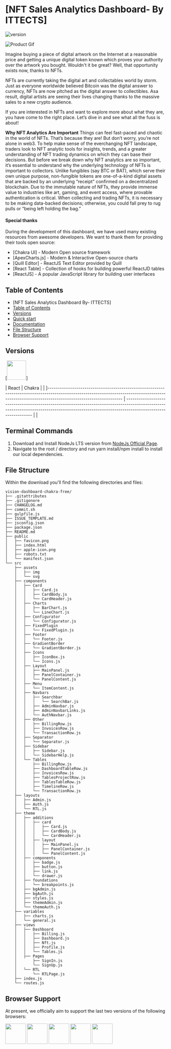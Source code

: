 # [NFT Sales Analytics Dashboard- By ITTECTS]

![version](https://img.shields.io/badge/version-1.0.0-blue.svg)

![Product Gif](https://drive.google.com/file/d/11aEwb43Fe79W0APz5KY_m7pw1P5jmxFu/view?usp=share_link)

Imagine buying a piece of digital artwork on the Internet at a reasonable price and getting a unique digital token known which proves your authority over the artwork you bought. Wouldn't it be great? Well, that opportunity exists now, thanks to NFTs.

NFTs are currently taking the digital art and collectables world by storm. Just as everyone worldwide believed Bitcoin was the digital answer to currency, NFTs are now pitched as the digital answer to collectibles. Asa result, digital artists are seeing their lives changing thanks to the massive sales to a new crypto audience. 

If you are interested in NFTs and want to explore more about what they are, you have come to the right place. Let’s dive in and see what all the fuss is about!

**Why NFT Analytics Are Important**
Things can feel fast-paced and chaotic in the world of NFTs. That’s because they are! But don’t worry, you’re not alone in web3. To help make sense of the everchanging NFT landscape, traders look to NFT analytic tools for insights, trends, and a greater understanding of NFT trading dynamics on which they can base their decisions.
But before we break down why NFT analytics are so important, it’s essential to understand why the underlying technology of NFTs is important to collectors. Unlike fungibles (say BTC or BAT), which serve their own unique purpose, non-fungible tokens are one-of-a-kind digital assets that are backed by an underlying “receipt” confirmed on a decentralized blockchain. Due to the immutable nature of NFTs, they provide immense value to industries like art, gaming, and event access, where provable authentication is critical.
When collecting and trading NFTs, it is necessary to be making data-backed decisions; otherwise, you could fall prey to rug pulls or “being left holding the bag.”


#### Special thanks

During the development of this dashboard, we have used many existing resources from awesome developers. We want to thank them for providing their tools open source:

- [Chakra UI] - Modern Open source framework
- [ApexCharts.js] - Modern & Interactive Open-source charts
- [Quill Editor] - ReactJS Text Editor provided by Quill
- [React Table] - Collection of hooks for building powerful ReactJD tables
- [ReactJS] - A popular JavaScript library for building user interfaces


## Table of Contents

- [NFT Sales Analytics Dashboard By- ITTECTS]
- [Table of Contents](#table-of-contents)
- [Versions](#versions)
- [Quick start](#terminal-commands)
- [Documentation](#documentation)
- [File Structure](#file-structure)
- [Browser Support](#browser-support)

## Versions

[<img src="https://github.com/creativetimofficial/public-assets/blob/master/logos/react-logo.jpg?raw=true" width="60" height="60" />]

| React | Chakra |
| ]------------------------------------------------------------------------------------------------------------------------------------------------------------------------------------------------ | -------------------------------------------------------------------------------------------------------------------------------------------------------------------------------------------- |
| 

## Terminal Commands

1. Download and Install NodeJs LTS version from [NodeJs Official Page](https://nodejs.org/en/download/).
2. Navigate to the root / directory and run yarn install/npm install to install our local dependencies.

## File Structure

Within the download you'll find the following directories and files:

```
vision-dashboard-chakra-free/
├── .gitattributes
├── .gitigonore
├── CHANGELOG.md
├── commit.sh
├── gulpfile.js
├── ISSUE_TEMPLATE.md
├── jsconfig.json
├── package.json
├── README.md
├── public
│   ├── favicon.png
│   ├── index.html
│   ├── apple-icon.png
│   ├── robots.txt
│   └── manifest.json
└── src
    ├── assets
    │   ├── img
    │   └── svg
    ├── components
    │   ├── Card
    │   │   ├── Card.js
    │   │   ├── CardBody.js
    │   │   └── CardHeader.js
    │   ├── Charts
    │   │   ├── BarChart.js
    │   │   └── LineChart.js
    │   ├── Configurator
    │   │   └── Configurator.js
    │   ├── FixedPlugin
    │   │   └── FixedPlugin.js
    │   ├── Footer
    │   │   └── Footer.js
    │   ├── GradientBorder
    │   │   └── GradientBorder.js
    │   ├── Icons
    │   │   ├── IconBox.js
    │   │   └── Icons.js
    │   ├── Layout
    │   │   ├── MainPanel.js
    │   │   ├── PanelContainer.js
    │   │   └── PanelContent.js
    │   ├── Menu
    │   │   └── ItemContent.js
    │   ├── Navbars
    │   │   ├── Searchbar
    │   │   │   └── SearchBar.js
    │   │   ├── AdminNavbar.js
    │   │   ├── AdminNavbarLinks.js
    │   │   └── AuthNavbar.js
    │   ├── Other
    │   │   ├── BillingRow.js
    │   │   ├── InvoicesRow.js
    │   │   └── TransactionRow.js
    │   ├── Separator
    │   │   └── Separator.js
    │   ├── Sidebar
    │   │   ├── Sidebar.js
    │   │   └── SidebarHelp.js
    │   └── Tables
    │       ├── BillingRow.js
    │       ├── DashboardTableRow.js
    │       ├── InvoicesRow.js
    │       ├── TablesProjectRow.js
    │       ├── TablesTableRow.js
    │       ├── TimelineRow.js
    │       └── TransactionRow.js
    ├── layouts
    │   ├── Admin.js
    │   ├── Auth.js
    │   └── RTL.js
    ├── theme
    │   ├── additions
    │   │   ├── card
    │   │   │   ├── Card.js
    │   │   │   ├── CardBody.js
    │   │   │   └── CardHeader.js
    │   │   ├── layout
    │   │   │   ├── MainPanel.js
    │   │   │   ├── PanelContainer.js
    │   │   │   └── PanelContent.js
    │   ├── components
    │   │   ├── badge.js
    │   │   ├── button.js
    │   │   ├── link.js
    │   │   └── drawer.js
    │   ├── foundations
    │   │   └── breakpoints.js
    │   ├── bgAdmin.js
    │   ├── bgAuth.js
    │   ├── styles.js
    │   ├── themeAdmin.js
    │   └── themeAuth.js
    ├── variables
    │   ├── charts.js
    │   └── general.js
    ├── views
    │   ├── Dashboard
    │   │   ├── Billing.js
    │   │   ├── Dashboard.js
    │   │   ├── Nft.js
    │   │   ├── Profile.js
    │   │   └── Tables.js
    │   ├── Pages
    │       ├── SignIn.js
    │       └── SignUp.js
    │   └── RTL
    │       └── RTLPage.js
    ├── index.js
    └── routes.js
```

## Browser Support

At present, we officially aim to support the last two versions of the following browsers:

<img src="https://github.com/creativetimofficial/public-assets/blob/master/logos/chrome-logo.png?raw=true" width="64" height="64"> <img src="https://raw.githubusercontent.com/creativetimofficial/public-assets/master/logos/firefox-logo.png" width="64" height="64"> <img src="https://raw.githubusercontent.com/creativetimofficial/public-assets/master/logos/edge-logo.png" width="64" height="64"> <img src="https://raw.githubusercontent.com/creativetimofficial/public-assets/master/logos/safari-logo.png" width="64" height="64"> <img src="https://raw.githubusercontent.com/creativetimofficial/public-assets/master/logos/opera-logo.png" width="64" height="64">
